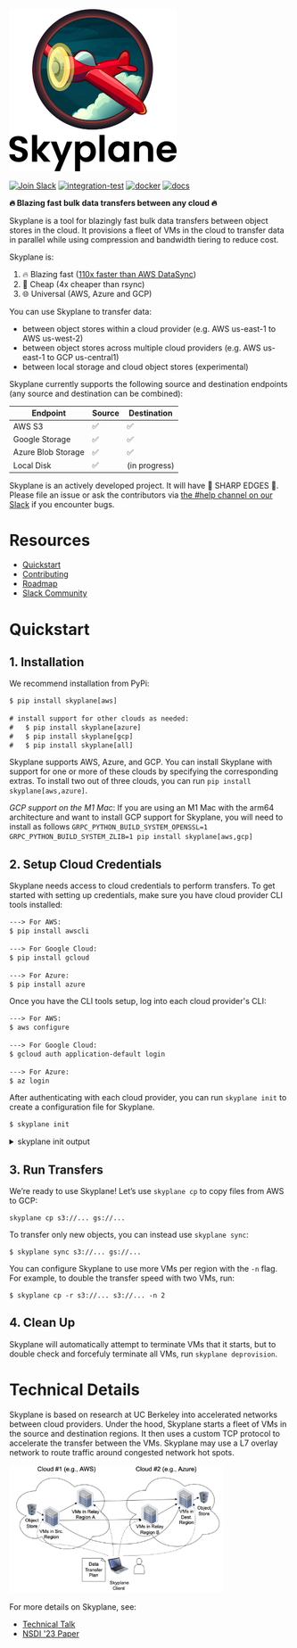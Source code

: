 <picture>
    <source srcset="docs/_static/logo-dark-mode.png" media="(prefers-color-scheme: dark)">
    <img src="docs/_static/logo-light-mode.png" width="300" />
</picture>

[![Join Slack](https://img.shields.io/badge/-Join%20Skyplane%20Slack-blue?logo=slack)](https://join.slack.com/t/skyplaneworkspace/shared_invite/zt-1cxmedcuc-GwIXLGyHTyOYELq7KoOl6Q)
[![integration-test](https://github.com/skyplane-project/skyplane/actions/workflows/integration-test.yml/badge.svg)](https://github.com/skyplane-project/skyplane/actions/workflows/integration-test.yml)
[![docker](https://github.com/skyplane-project/skyplane/actions/workflows/docker-publish.yml/badge.svg)](https://github.com/skyplane-project/skyplane/actions/workflows/docker-publish.yml)
[![docs](https://readthedocs.org/projects/skyplane/badge/?version=latest)](https://skyplane.readthedocs.io/en/latest/?badge=latest)

**🔥 Blazing fast bulk data transfers between any cloud 🔥**

Skyplane is a tool for blazingly fast bulk data transfers between object stores in the cloud. It provisions a fleet of VMs in the cloud to transfer data in parallel while using compression and bandwidth tiering to reduce cost.

Skyplane is:
1. 🔥 Blazing fast ([110x faster than AWS DataSync](https://skyplane.org/en/latest/benchmark.html))
2. 🤑 Cheap (4x cheaper than rsync)
3. 🌐 Universal (AWS, Azure and GCP)

You can use Skyplane to transfer data: 
* between object stores within a cloud provider (e.g. AWS us-east-1 to AWS us-west-2)
* between object stores across multiple cloud providers (e.g. AWS us-east-1 to GCP us-central1)
* between local storage and cloud object stores (experimental)

Skyplane currently supports the following source and destination endpoints (any source and destination can be combined): 

| Endpoint           | Source             | Destination        |
|--------------------|--------------------|--------------------|
| AWS S3             | :white_check_mark: | :white_check_mark: |
| Google Storage     | :white_check_mark: | :white_check_mark: |
| Azure Blob Storage | :white_check_mark: | :white_check_mark: |
| Local Disk         | :white_check_mark: | (in progress)      |

Skyplane is an actively developed project. It will have 🔪 SHARP EDGES 🔪. Please file an issue or ask the contributors via [the #help channel on our Slack](https://join.slack.com/t/skyplaneworkspace/shared_invite/zt-1cxmedcuc-GwIXLGyHTyOYELq7KoOl6Q) if you encounter bugs.

# Resources 
- [Quickstart](#quickstart)
- [Contributing](https://skyplane.org/en/latest/contributing.html)
- [Roadmap](https://skyplane.org/en/latest/roadmap.html)
- [Slack Community](https://join.slack.com/t/skyplaneworkspace/shared_invite/zt-1cxmedcuc-GwIXLGyHTyOYELq7KoOl6Q)

# Quickstart

## 1. Installation
We recommend installation from PyPi:
```
$ pip install skyplane[aws]

# install support for other clouds as needed:
#   $ pip install skyplane[azure]
#   $ pip install skyplane[gcp]
#   $ pip install skyplane[all]
```

Skyplane supports AWS, Azure, and GCP. You can install Skyplane with support for one or more of these clouds by specifying the corresponding extras. To install two out of three clouds, you can run `pip install skyplane[aws,azure]`.

*GCP support on the M1 Mac*: If you are using an M1 Mac with the arm64 architecture and want to install GCP support for Skyplane, you will need to install as follows
`GRPC_PYTHON_BUILD_SYSTEM_OPENSSL=1 GRPC_PYTHON_BUILD_SYSTEM_ZLIB=1 pip install skyplane[aws,gcp]`

## 2. Setup Cloud Credentials 

Skyplane needs access to cloud credentials to perform transfers. To get started with setting up credentials, make sure you have cloud provider CLI tools installed:

```
---> For AWS:
$ pip install awscli

---> For Google Cloud:
$ pip install gcloud

---> For Azure:
$ pip install azure
```
Once you have the CLI tools setup, log into each cloud provider's CLI:
```
---> For AWS:
$ aws configure

---> For Google Cloud:
$ gcloud auth application-default login

---> For Azure:
$ az login
```
After authenticating with each cloud provider, you can run `skyplane init` to create a configuration file for Skyplane.

```bash
$ skyplane init
```
<details>
<summary>skyplane init output</summary>
<br>

```
$ skyplane init

====================================================
 _____ _   ____   _______ _       ___   _   _  _____
/  ___| | / /\ \ / / ___ \ |     / _ \ | \ | ||  ___|
\ `--.| |/ /  \ V /| |_/ / |    / /_\ \|  \| || |__
 `--. \    \   \ / |  __/| |    |  _  || . ` ||  __|
/\__/ / |\  \  | | | |   | |____| | | || |\  || |___
\____/\_| \_/  \_/ \_|   \_____/\_| |_/\_| \_/\____/
====================================================


(1) Configuring AWS:
    Loaded AWS credentials from the AWS CLI [IAM access key ID: ...XXXXXX]
    AWS region config file saved to /home/ubuntu/.skyplane/aws_config

(2) Configuring Azure:
    Azure credentials found in Azure CLI
    Azure credentials found, do you want to enable Azure support in Skyplane? [Y/n]: Y
    Enter the Azure subscription ID: [XXXXXXXX-XXXX-XXXX-XXXX-XXXXXXXXXXXX]:
    Azure region config file saved to /home/ubuntu/.skyplane/azure_config
    Querying for SKU availbility in regions
    Azure SKU availability cached in /home/ubuntu/.skyplane/azure_sku_mapping

(3) Configuring GCP:
    GCP credentials found in GCP CLI
    GCP credentials found, do you want to enable GCP support in Skyplane? [Y/n]: Y
    Enter the GCP project ID [XXXXXXX]:
    GCP region config file saved to /home/ubuntu/.skyplane/gcp_config

Config file saved to /home/ubuntu/.skyplane/config
```

</details>

## 3. Run Transfers 

We’re ready to use Skyplane! Let’s use `skyplane cp` to copy files from AWS to GCP:
```
skyplane cp s3://... gs://...
```
To transfer only new objects, you can instead use `skyplane sync`:
```
$ skyplane sync s3://... gs://...
```

You can configure Skyplane to use more VMs per region with the `-n` flag. For example, to double the transfer speed with two VMs, run: 
```
$ skyplane cp -r s3://... s3://... -n 2
```

## 4. Clean Up 
Skyplane will automatically attempt to terminate VMs that it starts, but to double check and forcefuly terminate all VMs, run `skyplane deprovision`.

# Technical Details
Skyplane is based on research at UC Berkeley into accelerated networks between cloud providers. Under the hood, Skyplane starts a fleet of VMs in the source and destination regions. It then uses a custom TCP protocol to accelerate the transfer between the VMs. Skyplane may use a L7 overlay network to route traffic around congested network hot spots. 

<img src="docs/_static/skyplane-data-plane.png" width="384" />

For more details on Skyplane, see: 
- [Technical Talk](https://skyplane.org/en/latest/architecture.html)
- [NSDI '23 Paper](https://arxiv.org/abs/2210.07259)



